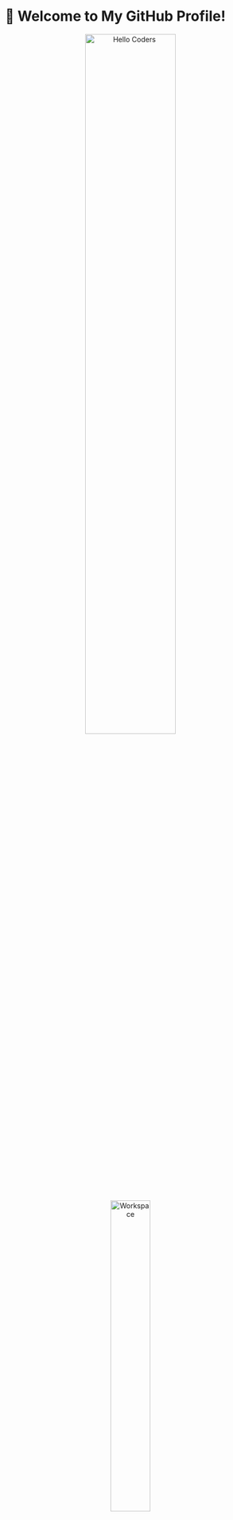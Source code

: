 # 👋 Welcome to My GitHub Profile!

<div align="center">
  <img src="https://github.com/SP-XD/SP-XD/blob/main/images/hellocoders_rounded.gif?raw=true" alt="Hello Coders" width="60%"/> <br>
  <img src="https://github.com/SP-XD/SP-XD/blob/main/images/dev-working_rounded.gif?raw=true" alt="Workspace" width="40%"/><br>

  <h2>Rawan Shehab - Passionate Programmer</h2>
  <p>I'm a dedicated programmer skilled in <b>Python</b>, <b>C++</b>, <b>HTML</b>, and <b>CSS</b>, with a strong foundation in <b>Object-Oriented Programming (OOP)</b>. I love crafting efficient code, designing stunning visuals with <b>Canva</b>, and diving deep into <b>Data Analysis</b>. Active in <b>ECPC</b> and solving on <b>Codeforces</b>, <b>LeetCode</b>, and <b>HackerRank</b>. Passionate about volunteering with many organized activities.</p>

  ![Profile Views](https://komarev.com/ghpvc/?username=rewanshehab0120&style=flat&color=orange&label=PROFILE+VIEWS)
  ![Hits](https://hits.seeyoufarm.com/api/count/incr/badge.svg?url=https%3A%2F%2Fgithub.com%2Frewanshehab0120&count_bg=%2379C83D&title_bg=%23555555&icon=mediafire.svg&icon_color=%23E7E7E7&title=HITS&edge_flat=false)<br>
  [![LinkedIn](https://img.shields.io/badge/LinkedIn-0077B5?style=flat&logo=linkedin&logoColor=white)](https://www.linkedin.com/in/rwan-shehab-790723240/)
  [![Codeforces](https://img.shields.io/badge/Codeforces-1F4EAC?style=flat&logo=codeforces&logoColor=white)](https://codeforces.com/profile/rewanshehab0120)
  [![LeetCode](https://img.shields.io/badge/LeetCode-0A5EA2?style=flat&logo=leetcode&logoColor=white)](https://leetcode.com/u/rwanshehab0120/)
  [![HackerRank](https://img.shields.io/badge/HackerRank-2EC547?style=flat&logo=hackerrank&logoColor=white)](https://www.hackerrank.com/profile/rwanshehab15)
</div>

---

## 🚀 Tools & Skills
![tools_I_use](https://img.shields.io/badge/-Tools%20I%20use-orange)
![semicolon](https://img.shields.io/badge/-:%20-orange)
![Python](https://img.shields.io/badge/Python-FFD43B?style=flat&logo=python&logoColor=darkgreen)
![C++](https://img.shields.io/badge/C%2B%2B-00599C?style=flat&logo=c%2B%2B&logoColor=white)
![Html](https://img.shields.io/badge/HTML5-E34F26?style=flat&logo=html5&logoColor=white)
![Css](https://img.shields.io/badge/CSS3-1572B6?style=flat&logo=css3&logoColor=white)
![Vscode](https://img.shields.io/badge/Visual_Studio_Code-0078D4?style=flat&logo=visual%20studio%20code&logoColor=white)
![Canva](https://img.shields.io/badge/Canva-00C4B4?style=flat&logo=canva&logoColor=white)

```python
# My Skill Set Organized
class RawanShehab(Programmer, CompetitiveCoder, Volunteer):
    def __init__(self):
        self.skills = {
            "ProgrammingLanguages": {"Python", "C++"},
            "WebDevelopment": {"HTML", "CSS"},
            "Concepts": {"Object-Oriented Programming"},
            "Editors": {"Visual Studio Code"},
            "DesignTools": {"Canva"},
            "DataAnalysis": {"Data Analysis with Python"},
            "CompetitiveProgramming": {"ECPC", "Codeforces", "LeetCode", "HackerRank"}
        }
    def about_me(self):
        return "A passionate coder who builds efficient solutions, creates stunning designs with Canva, extracts insights through data analysis, and thrives in competitive programming challenges!"
